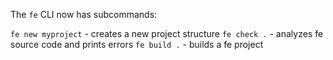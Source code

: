 The `fe` CLI now has subcommands:

`fe new myproject` - creates a new project structure
`fe check .`       - analyzes fe source code and prints errors
`fe build .`       - builds a fe project
